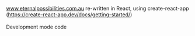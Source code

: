 www.eternalpossibilities.com.au re-written in React, using create-react-app (https://create-react-app.dev/docs/getting-started/)
<br/>
<br/>
Development mode code
